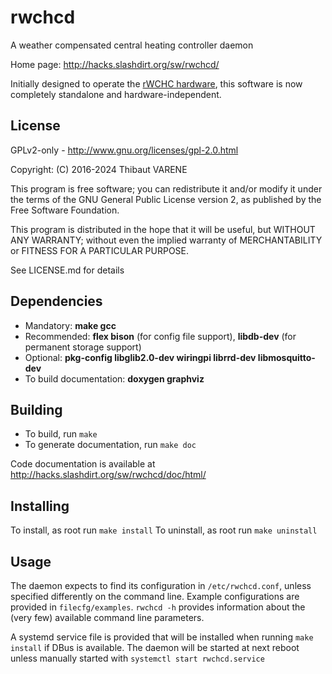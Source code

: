 # rwchcd

A weather compensated central heating controller daemon

Home page: http://hacks.slashdirt.org/sw/rwchcd/

Initially designed to operate the [rWCHC hardware](http://hacks.slashdirt.org/hw/rwchc/),
this software is now completely standalone and hardware-independent.

## License

GPLv2-only - http://www.gnu.org/licenses/gpl-2.0.html

Copyright: (C) 2016-2024 Thibaut VARENE

 This program is free software; you can redistribute it and/or
 modify it under the terms of the GNU General Public License
 version 2, as published by the Free Software Foundation.

 This program is distributed in the hope that it will be useful,
 but WITHOUT ANY WARRANTY; without even the implied warranty of
 MERCHANTABILITY or FITNESS FOR A PARTICULAR PURPOSE.

See LICENSE.md for details

## Dependencies

 - Mandatory: **make gcc**
 - Recommended: **flex bison** (for config file support), **libdb-dev** (for permanent storage support)
 - Optional: **pkg-config libglib2.0-dev wiringpi librrd-dev libmosquitto-dev**
 - To build documentation: **doxygen graphviz**

## Building

 - To build, run `make`
 - To generate documentation, run `make doc`

Code documentation is available at http://hacks.slashdirt.org/sw/rwchcd/doc/html/

## Installing

To install, as root run `make install`
To uninstall, as root run `make uninstall`

## Usage

The daemon expects to find its configuration in `/etc/rwchcd.conf`,
unless specified differently on the command line. Example configurations
are provided in `filecfg/examples`. `rwchcd -h` provides information about the
(very few) available command line parameters.

A systemd service file is provided that will be installed when running
`make install` if DBus is available. The daemon will be started at next reboot
unless manually started with `systemctl start rwchcd.service`
